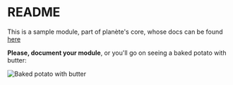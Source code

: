 # README
This is a sample module, part of planète's core, whose docs can be found [here]('../README.md')

**Please, document your module**, or you'll go on seeing a baked potato with butter:

![Baked potato with butter](https://en.wikipedia.org/wiki/Potato#/media/File:BakedPotatoWithButter.jpg)
